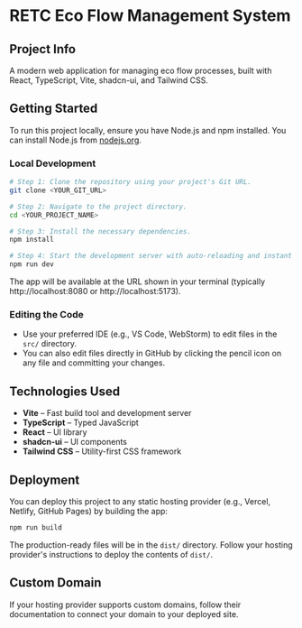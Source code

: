 # RETC Eco Flow Management System

## Project Info

A modern web application for managing eco flow processes, built with React, TypeScript, Vite, shadcn-ui, and Tailwind CSS.

## Getting Started

To run this project locally, ensure you have Node.js and npm installed. You can install Node.js from [nodejs.org](https://nodejs.org/).

### Local Development

```sh
# Step 1: Clone the repository using your project's Git URL.
git clone <YOUR_GIT_URL>

# Step 2: Navigate to the project directory.
cd <YOUR_PROJECT_NAME>

# Step 3: Install the necessary dependencies.
npm install

# Step 4: Start the development server with auto-reloading and instant preview.
npm run dev
```

The app will be available at the URL shown in your terminal (typically http://localhost:8080 or http://localhost:5173).

### Editing the Code

- Use your preferred IDE (e.g., VS Code, WebStorm) to edit files in the `src/` directory.
- You can also edit files directly in GitHub by clicking the pencil icon on any file and committing your changes.

## Technologies Used

- **Vite** – Fast build tool and development server
- **TypeScript** – Typed JavaScript
- **React** – UI library
- **shadcn-ui** – UI components
- **Tailwind CSS** – Utility-first CSS framework

## Deployment

You can deploy this project to any static hosting provider (e.g., Vercel, Netlify, GitHub Pages) by building the app:

```sh
npm run build
```

The production-ready files will be in the `dist/` directory. Follow your hosting provider's instructions to deploy the contents of `dist/`.

## Custom Domain

If your hosting provider supports custom domains, follow their documentation to connect your domain to your deployed site.

